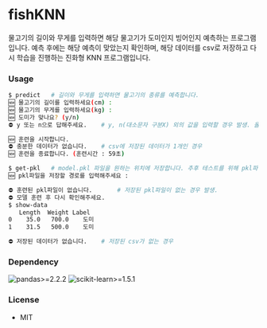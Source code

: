# fishKNN

물고기의 길이와 무게를 입력하면 해당 물고기가 도미인지 빙어인지 예측하는 프로그램입니다. 예측 후에는 해당 예측이 맞았는지 확인하며, 해당 데이터를 csv로 저장하고 다시 학습을 진행하는 진화형 KNN 프로그램입니다.

### Usage
```bash
$ predict   # 길이와 무게를 입력하면 물고기의 종류를 예측합니다.
🆕 물고기의 길이를 입력하세요(cm) :
🆕 물고기의 무게를 입력하세요(kg) :
🆕 도미가 맞나요? (y/n)
⛔ y 또는 n으로 답해주세요.    # y, n(대소문자 구분X) 외의 값을 입력할 경우 발생. 올바른 값을 입력할 때까지 반복.

🆕 훈련을 시작합니다.
⛔ 충분한 데이터가 없습니다.    # csv에 저장된 데이터가 1개인 경우
🆕 훈련을 종료합니다. (훈련시간 : 59초)

$ get-pkl   # model.pkl 파일을 원하는 위치에 저장합니다. 추후 테스트를 위해 pkl파일을 가져오기 위한 프로그램입니다.
🆕 pkl파일을 저장할 경로를 입력해주세요 :

⛔ 훈련된 pkl파일이 없습니다.       # 저장된 pkl파일이 없는 경우 발생.
⛔ 모델 훈련 후 다시 확인해주세요.
$ show-data
   Length  Weight Label
0    35.0   700.0    도미
1    31.5   500.0    도미

⛔ 저장된 데이터가 없습니다.    # 저장된 csv가 없는 경우
```

### Dependency
![pandas>=2.2.2](https://img.shields.io/badge/pandas>=2.2.2-150458.svg?style=for-the-badge&logo=pandas&logoColor=FFFFFF)
![scikit-learn>=1.5.1](https://img.shields.io/badge/scikit--learn>=1.5.1-F7931E.svg?style=for-the-badge&logo=scikit-learn&logoColor=FFFFFF)

### License
- MIT